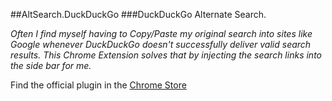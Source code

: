 ##AltSearch.DuckDuckGo
###DuckDuckGo Alternate Search.

*Often I find myself having to Copy/Paste my original search into sites like Google whenever DuckDuckGo doesn't successfully deliver valid search results. This Chrome Extension solves that by injecting the search links into the side bar for me.*

Find the official plugin in the [Chrome Store][1]

 [1]: https://chrome.google.com/webstore/detail/duckduckgo-alternate-sear/ohkobpkfmgnjndhehkeajclfpofcecnj